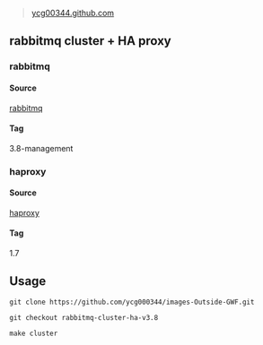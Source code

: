> [ycg00344.github.com]()

## rabbitmq cluster + HA proxy

### rabbitmq

#### Source

[rabbitmq](https://registry.hub.docker.com/_/rabbitmq/)

#### Tag

3.8-management

### haproxy

#### Source

[haproxy](https://registry.hub.docker.com/_/haproxy)

#### Tag

1.7

## Usage

```
git clone https://github.com/ycg000344/images-Outside-GWF.git 

git checkout rabbitmq-cluster-ha-v3.8

make cluster
```